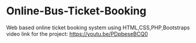 # Online-Bus-Ticket-Booking
Web based online ticket booking system using HTML,CSS,PHP,Bootstraps
video link for the project: https://youtu.be/PDpbeseBCQ0
